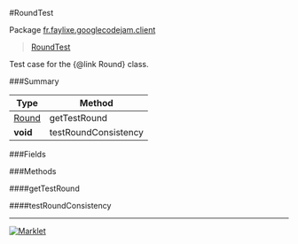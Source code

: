 #RoundTest

Package [fr.faylixe.googlecodejam.client](https://github.com/Faylixe/googlecodejam-client/blob/master/fr/faylixe/googlecodejam/client)<br>
 > [RoundTest](https://github.com/Faylixe/googlecodejam-client/blob/master/javadoc/fr/faylixe/googlecodejam/client/RoundTest.md)

Test case for the {@link Round} class.

###Summary


| Type | Method |
| --- | --- |
| [Round](https://github.com/Faylixe/googlecodejam-client/blob/master/javadoc/fr/faylixe/googlecodejam/client/Round.md) | getTestRound |
| **void** | testRoundConsistency |

###Fields


###Methods

####getTestRound


####testRoundConsistency


---
[![Marklet](https://img.shields.io/badge/Generated%20by-Marklet-green.svg)](https://github.com/Faylixe/marklet)